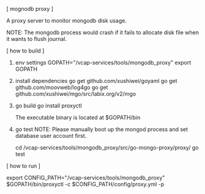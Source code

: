 [ mognodb proxy ]

A proxy server to monitor mongodb disk usage.

NOTE: The mongodb process would crash if it fails to allocate disk file
      when it wants to flush journal.

[ how to build ]

1. env settings
    GOPATH="<working directory>/vcap-services/tools/mongodb_proxy"
    export GOPATH

2. install dependencies
    go get github.com/xushiwei/goyaml
    go get github.com/moovweb/log4go
    go get github.com/xushiwei/mgo/src/labix.org/v2/mgo

3. go build
    go install proxyctl

    The executable binary is located at $GOPATH/bin

4. go test
    NOTE: Please manually boot up the mongod process and set database user account first.

    cd <working directory>/vcap-services/tools/mongodb_proxy/src/go-mongo-proxy/proxy/
    go test

[ how to run ]

export CONFIG_PATH="<working directory>/vcap-services/tools/mongodb_proxy"
$GOPATH/bin/proxyctl -c $CONFIG_PATH/config/proxy.yml -p <mongo db user password>

